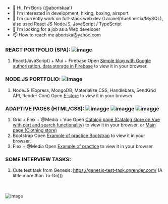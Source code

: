- 👋 Hi, I’m Boris (@aboriskaa!)
- 👀 I’m interested in development, hiking, boxing, airsport
- 🌱 I’m currently work on full-stack web dev (Laravel/Vue/Inertia/MySQL), also used React JS NodeJS, JavaScript / TypeScript 
- 💞️ I’m looking for a job as a Web developer
- 📫 How to reach me aboriska@yahoo.com



### REACT PORTFOLIO (SPA): ![image](https://img.shields.io/badge/React-20232A?style=for-the-badge&logo=react&logoColor=61DAFB) 
1. React(JavaScript) + Mui + Firebase 
Open [Simple blog with Google authorization, data storage in Firebase](https://blogapp-850b9.web.app/) to view it in your browser.


### NODE.JS PORTFOLIO: ![image](https://img.shields.io/badge/Node.js-339933?style=for-the-badge&logo=nodedotjs&logoColor=white) 
1. NodeJS (Express, MongoDB, Materialize CSS, Handlebars, SendGrid API, Render Com)
Open [E-store](https://nodejs-shop.onrender.com/) to view it in your browser.


### ADAPTIVE PAGES (HTML/CSS): ![imagge](https://img.shields.io/badge/HTML5-E34F26?style=for-the-badge&logo=html5&logoColor=white) ![imagge](https://img.shields.io/badge/CSS3-1572B6?style=for-the-badge&logo=css3&logoColor=white) ![imagge](https://img.shields.io/badge/Vue.js-35495E?style=for-the-badge&logo=vuedotjs&logoColor=4FC08D)
1. Grid + Flex + @Media + Vue
Open [Catalog page (Catalog store on Vue with cart and search functionality)](https://shop-vue-nodejs.herokuapp.com/) to view it in your browser.
or  [Main page (Clothing store)](https://aboriskaa.github.io/gb_professional_html_css_coding/)
2. Bootstrap 
Open [Example of practice Bootstrap](https://aboriskaa.github.io/coursera_html_css_js/module3-solution/) to view it in your browser.
3. Flex + @Media
Open [Example of practice](https://aboriskaa.github.io/gb_html_css_base/) to view it in your browser.

### SOME INTERVIEW TASKS:
1.  Cute test task from Genesis: https://genesis-test-task.onrender.com/ (A little more than To-Do)))

<!---
<div id="header" align="center">
  <img src="https://www.zeluslugi.ru/upload/news/news20190426-2.gif" width="270px"/>
</div>

aboriskaa/aboriskaa is a ✨ special ✨ repository because its `README.md` (this file) appears on your GitHub profile.
You can click the Preview link to take a look at your changes.
--->
<br><br>
![image](https://www.codewars.com/users/aboriskaa/badges/large)
              
